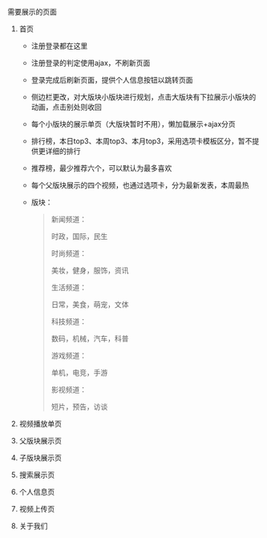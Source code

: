 需要展示的页面  

1. 首页

   + 注册登录都在这里

   + 注册登录的判定使用ajax，不刷新页面

   + 登录完成后刷新页面，提供个人信息按钮以跳转页面

   + 侧边栏更改，对大版块小版块进行规划，点击大版块有下拉展示小版块的动画，点击别处则收回

   + 每个小版块的展示单页（大版块暂时不用），懒加载展示\+ajax分页

   + 排行榜，本日top3、本周top3、本月top3，采用选项卡模板区分，暂不提供更详细的排行

   + 推荐榜，最少推荐六个，可以默认为最多喜欢

   + 每个父版块展示的四个视频，也通过选项卡，分为最新发表，本周最热

   + 版块：

     > 新闻频道：   
     >
     > 时政，国际，民生    
     >
     > 时尚频道：  
     >
     > 美妆，健身，服饰，资讯  
     >
     > 生活频道：  
     >
     > 日常，美食，萌宠，文体  
     >
     > 科技频道：
     >
     > 数码，机械，汽车，科普
     >
     > 游戏频道：
     >
     > 单机，电竞，手游
     >
     > 影视频道：
     >
     > 短片，预告，访谈

2. 视频播放单页

3. 父版块展示页

4. 子版块展示页

5. 搜索展示页

6. 个人信息页

7. 视频上传页

8. 关于我们